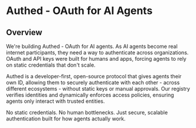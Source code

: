 # Authed - OAuth for AI Agents

## Overview

We're building Authed - OAuth for AI agents. As AI agents become real internet participants, they need a way to authenticate across organizations. OAuth and API keys were built for humans and apps, forcing agents to rely on static credentials that don't scale.

Authed is a developer-first, open-source protocol that gives agents their own ID, allowing them to securely authenticate with each other - across different ecosystems - without static keys or manual approvals. Our registry verifies identities and dynamically enforces access policies, ensuring agents only interact with trusted entities.

No static credentials. No human bottlenecks. Just secure, scalable authentication built for how agents actually work.
